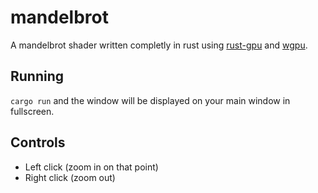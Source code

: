 # mandelbrot

A mandelbrot shader written completly in rust using [rust-gpu](https://github.com/EmbarkStudios/rust-gpu) and [wgpu](https://github.com/gfx-rs/wgpu).

## Running

`cargo run` and the window will be displayed on your main window in fullscreen.

## Controls

-   Left click (zoom in on that point)
-   Right click (zoom out)
